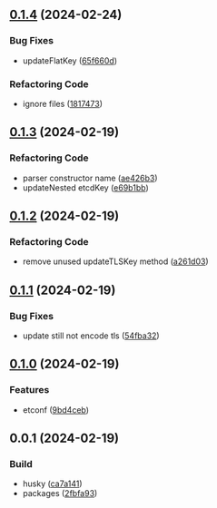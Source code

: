 

## [0.1.4](https://github.com/handysuherman/etconf/compare/0.1.3...0.1.4) (2024-02-24)


### Bug Fixes

* updateFlatKey ([65f660d](https://github.com/handysuherman/etconf/commit/65f660db571471a2fbc81c88aa1464c09746edb5))


### Refactoring Code

* ignore files ([1817473](https://github.com/handysuherman/etconf/commit/181747368bc5ad7abae8c4064d20fde05d0617f5))

## [0.1.3](https://github.com/handysuherman/etconf/compare/0.1.2...0.1.3) (2024-02-19)


### Refactoring Code

* parser constructor name ([ae426b3](https://github.com/handysuherman/etconf/commit/ae426b3c572de3d48ffa836390a86076afa03bb1))
* updateNested etcdKey ([e69b1bb](https://github.com/handysuherman/etconf/commit/e69b1bbf2311980c098d8f4ee0966bddfefd93d3))

## [0.1.2](https://github.com/handysuherman/etconf/compare/0.1.1...0.1.2) (2024-02-19)


### Refactoring Code

* remove unused updateTLSKey method ([a261d03](https://github.com/handysuherman/etconf/commit/a261d03c3a73b4f59421c7ef767a041735029723))

## [0.1.1](https://github.com/handysuherman/etconf/compare/0.1.0...0.1.1) (2024-02-19)


### Bug Fixes

* update still not encode tls ([54fba32](https://github.com/handysuherman/etconf/commit/54fba32c9ad36248979299a4959b3045d5fa4edb))

## [0.1.0](https://github.com/handysuherman/etconf/compare/0.0.1...0.1.0) (2024-02-19)


### Features

* etconf ([9bd4ceb](https://github.com/handysuherman/etconf/commit/9bd4ceb6f3ef31c682ce2071b4bfd397588ce76a))

## 0.0.1 (2024-02-19)


### Build

* husky ([ca7a141](https://github.com/handysuherman/etconf/commit/ca7a141beb221e84e56f4398f35ca9f8dc3c52fe))
* packages ([2fbfa93](https://github.com/handysuherman/etconf/commit/2fbfa93a62bf7a5501c6b87576d67b4ff2a19736))

